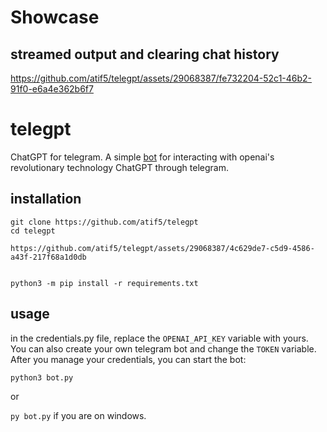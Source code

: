 
# Showcase
## streamed output and clearing chat history
https://github.com/atif5/telegpt/assets/29068387/fe732204-52c1-46b2-91f0-e6a4e362b6f7


# telegpt
ChatGPT for telegram. A simple [bot](https://t.me/ChatGPTNewestBot) for interacting with openai's revolutionary technology ChatGPT through telegram.

## installation
```
git clone https://github.com/atif5/telegpt
cd telegpt

https://github.com/atif5/telegpt/assets/29068387/4c629de7-c5d9-4586-a43f-217f68a1d0db


python3 -m pip install -r requirements.txt
```

## usage
in the credentials.py file, replace the `OPENAI_API_KEY` variable with yours. 
You can also create your own telegram bot and change the `TOKEN` variable. After you manage your credentials, you can start the bot:

```python3 bot.py```

or

```py bot.py``` if you are on windows.



